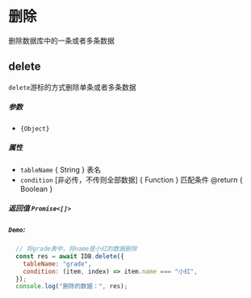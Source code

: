 # 删除
删除数据库中的一条或者多条数据

## delete
`delete`游标的方式删除单条或者多条数据
##### 参数
  - `{Object}`
  
##### 属性
  - `tableName` { String } 表名
  - `condition` [非必传，不传则全部数据] { Function } 匹配条件 @return { Boolean }
##### 返回值 `Promise<[]>`

##### `Demo`:
```js
  // 将grade表中，将name是小红的数据删除
  const res = await IDB.delete({
    tableName: "grade",
    condition: (item, index) => item.name === "小红",
  });
  console.log("删除的数据：", res);
```